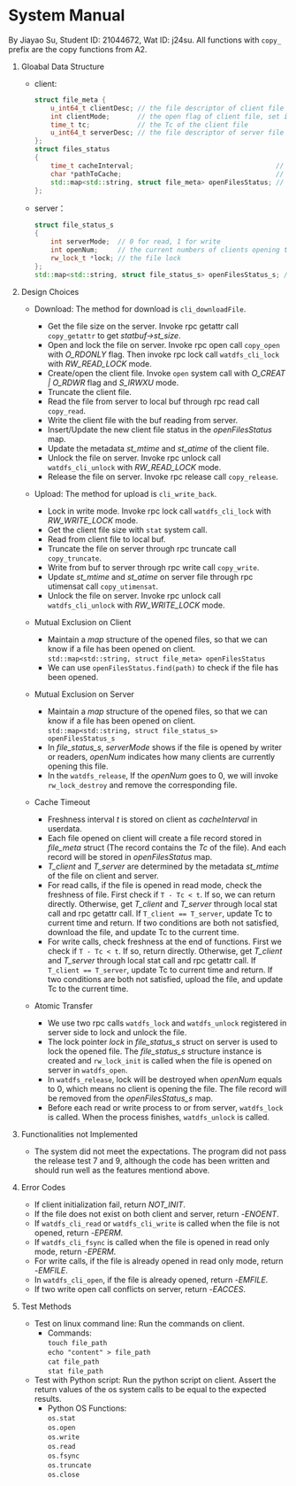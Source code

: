 # System Manual
By Jiayao Su, Student ID: 21044672, Wat ID: j24su.
All functions with `copy_` prefix are the copy functions from A2.

1. Gloabal Data Structure
   - client:
        ```c++
        struct file_meta {
            u_int64_t clientDesc; // the file descriptor of client file
	        int clientMode;		  // the open flag of client file, set in watdfs_cli_open
	        time_t tc;			  // the Tc of the client file
	        u_int64_t serverDesc; // the file descriptor of server file
        };
        struct files_status
        {
	        time_t cacheInterval;									 // the cache interval
	        char *pathToCache;										 // the path of cache folder
	        std::map<std::string, struct file_meta> openFilesStatus; // maintain all opened file status on client
        };
        ```
   - server：
        ```c++
        struct file_status_s
        {
	        int serverMode;	 // 0 for read, 1 for write
	        int openNum;	 // the current numbers of clients opening the file
	        rw_lock_t *lock; // the file lock
        };
        std::map<std::string, struct file_status_s> openFilesStatus_s; // maintain all opened file status on server
        ```
2. Design Choices
   - Download: The method for download is `cli_downloadFile`.
     - Get the file size on the server. Invoke rpc getattr call `copy_getattr` to get *statbuf->st_size*.
     - Open and lock the file on server. Invoke rpc open call `copy_open` with *O_RDONLY* flag. Then invoke rpc lock call `watdfs_cli_lock` with *RW_READ_LOCK* mode.
     - Create/open the client file. Invoke `open` system call with *O_CREAT | O_RDWR* flag and *S_IRWXU* mode.
     - Truncate the client file.
     - Read the file from server to local buf through rpc read call `copy_read`.
     - Write the client file with the buf reading from server.
     - Insert/Update the new client file status in the *openFilesStatus* map.
     - Update the metadata *st_mtime* and *st_atime* of the client file.
     - Unlock the file on server. Invoke rpc unlock call `watdfs_cli_unlock` with *RW_READ_LOCK* mode.
     - Release the file on server. Invoke rpc release call `copy_release`.
     
   - Upload: The method for upload is `cli_write_back`.
     - Lock in write mode. Invoke rpc lock call `watdfs_cli_lock` with *RW_WRITE_LOCK* mode.
     - Get the client file size with `stat` system call.
     - Read from client file to local buf.
     - Truncate the file on server through rpc truncate call `copy_truncate`.
     - Write from buf to server through rpc write call `copy_write`.
     - Update *st_mtime* and *st_atime* on server file through rpc utimensat call `copy_utimensat`.
     - Unlock the file on server. Invoke rpc unlock call `watdfs_cli_unlock` with *RW_WRITE_LOCK* mode.

   - Mutual Exclusion on Client
     - Maintain a *map* structure of the opened files, so that we can know if a file has been opened on client. <br>`std::map<std::string, struct file_meta> openFilesStatus`
     - We can use `openFilesStatus.find(path)` to check if the file has been opened.

   - Mutual Exclusion on Server
     - Maintain a *map* structure of the opened files, so that we can know if a file has been opened on client. <br>`std::map<std::string, struct file_status_s> openFilesStatus_s`
     - In *file_status_s*, *serverMode* shows if the file is opened by writer or readers, *openNum* indicates how many clients are currently opening this file.
     - In the `watdfs_release`, If the *openNum* goes to 0, we will invoke `rw_lock_destroy` and remove the corresponding file.

   - Cache Timeout
     - Freshness interval *t* is stored on client as *cacheInterval* in userdata.
     - Each file opened on client will create a file record stored in *file_meta* struct (The record contains the *Tc* of the file). And each record will be stored in *openFilesStatus* map.
     - *T_client* and *T_server* are determined by the metadata *st_mtime* of the file on client and server.
     - For read calls, if the file is opened in read mode, check the freshness of file. First check if `T - Tc < t`. If so, we can return directly. Otherwise, get *T_client* and *T_server* through local stat call and rpc getattr call. If `T_client == T_server`, update Tc to current time and return. If two conditions are both not satisfied, download the file, and update Tc to the current time.
     - For write calls, check freshness at the end of functions. First we check if `T - Tc < t`. If so, return directly. Otherwise, get *T_client* and *T_server* through local stat call and rpc getattr call. If `T_client == T_server`, update Tc to current time and return. If two conditions are both not satisfied, upload the file, and update Tc to the current time.
    
   - Atomic Transfer
     - We use two rpc calls `watdfs_lock` and `watdfs_unlock` registered in server side to lock and unlock the file.
     - The lock pointer *lock* in *file_status_s* struct on server is used to lock the opened file. The *file_status_s* structure instance is created and `rw_lock_init` is called when the file is opened on server in `watdfs_open`.
     - In `watdfs_release`, lock will be destroyed when *openNum* equals to 0, which means no client is opening the file. The file record will be removed from the *openFilesStatus_s* map.
     - Before each read or write process to or from server, `watdfs_lock` is called. When the process finishes, `watdfs_unlock` is called.

3. Functionalities not Implemented
   - The system did not meet the expectations. The program did not pass the release test 7 and 9, although the code has been written and should run well as the features mentiond above.

4. Error Codes
   - If client initialization fail, return *NOT_INIT*.
   - If the file does not exist on both client and server, return -*ENOENT*.
   - If `watdfs_cli_read` or `watdfs_cli_write` is called when the file is not opened, return -*EPERM*.
   - If `watdfs_cli_fsync` is called when the file is opened in read only mode, return -*EPERM*.
   - For write calls, if the file is already opened in read only mode, return -*EMFILE*.
   - In `watdfs_cli_open`, if the file is already opened, return -*EMFILE*.
   - If two write open call conflicts on server, return -*EACCES*.

5. Test Methods
   - Test on linux command line: Run the commands on client.
     - Commands: <br>`touch file_path`<br> `echo "content" > file_path`<br> `cat file_path`<br> `stat file_path`
   - Test with Python script: Run the python script on client. Assert the return values of the os system calls to be equal to the expected results.
     - Python OS Functions: <br>`os.stat`<br>`os.open`<br>`os.write`<br>`os.read`<br>`os.fsync`<br>`os.truncate`<br>`os.close`
